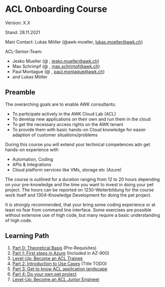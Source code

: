 # ACL Onboarding Course

Version: X.X

Stand: 28.11.2021

Main Contact: Lukas Möller (@awk-moeller, lukas.moeller@awk.ch)

ACL-Senior-Team:

* Jesko Mueller (@ , jesko.mueller@awk.ch)
* Max Schrimpf (@ , max.schrimpf@awk.ch)
* Paul Montague (@ , paul.montague@awk.ch)
* and Lukas Möller

## Preamble

The overarching goals are to enable AWK consultants:

* To participate actively in the AWK Cloud Lab (ACL) 
* To develop new applications on their own and run them in the cloud
* To get the necessary access rights on the AWK tenant
* To provide them with basic hands-on Cloud knowledge for easier adaption of customer situations/problems

During this course you will extend your technical competences adn get hands-on experience with

* Automation, Coding
* APIs & Integrations
* Cloud platform services like VMs, storage etc (Azure)

The course is outlined for a duration ranging from 12 to 20 hours depending on your pre-knowledge and the time you want to invest in doing your pet project.
The hours can be reported on 1230-Weiterbildung for the course work itself and 1304-Knowledge Development for doing the pet project.

It is strongly recommended, that your bring some coding experience or at least no fear from command line interface. Some exercises are possible without extensive use of high code, but many require a basic understanding of high code.

## Learning Path

1. [Part 0: Theoretical Basis](part-0-theory\main.md) (Pre-Requisites)
2. [Part 1: First steps in Azure](part-1-sandbox\main.md) (Included in AZ-900)
3. [Level-Up: Become an ACL Trainee](TODO)
4. [Part 2: Introduction to Use Cases](part-2-use-cases\main.md) (Title TODO)
5. [Part 3: Get to know ACL application landscape](part-3-awk-applications\main.md)
6. [Part 4: Do your own pet project](part-4-pet-project\main.md)
7. [Level-Up: Become an ACL Junior Engineer](TODO)
